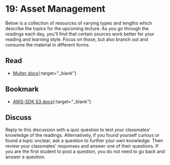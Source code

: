 19: Asset Management
======================================================================================

Below is a collection of resources of varying types and lengths which describe the topics for the upcoming lecture.  As you go through the readings each day, you'll find that certain sources work better for your reading and learning style. Focus on those, but also branch out and consume the material in different forms.

## Read
* [Multer docs](https://github.com/expressjs/multer){:target="_blank"}

## Bookmark
* [AWS-SDK S3 docs](http://docs.aws.amazon.com/AWSJavaScriptSDK/latest/AWS/S3.html){:target="_blank"}

## Discuss

Reply to this discussion with a quiz question to test your classmates’ knowledge of the readings. Alternatively, if you found yourself curious or found a topic unclear, ask a question to further your own knowledge. Then review your classmates' responses and answer one of their questions. If you are the first student to post a question, you do not need to go back and answer a question.
